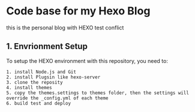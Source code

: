 # Code base for my Hexo Blog
this is the personal blog with HEXO test conflict

## 1. Envrionment Setup ##
To setup the HEXO environment with this repository, you need to:

```
1. install Node.js and Git
2. install Plugsin like hexo-server
3. clone the reposity
4. install themes
5. copy the themes.settings to themes folder, then the settings will override the _config.yml of each theme
6. build test and deploy
```
